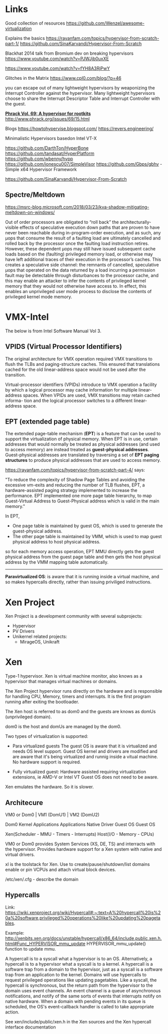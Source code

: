 # Links
Good collection of resources
https://github.com/Wenzel/awesome-virtualization

Explains the basics
https://rayanfam.com/topics/hypervisor-from-scratch-part-1/
https://github.com/SinaKarvandi/Hypervisor-From-Scratch

Blackhat 2014 talk from Bromium dev on breaking hypervisors
https://www.youtube.com/watch?v=PJWJjb0uxXE

https://www.youtube.com/watch?v=fYH8A3RjPwY

Glitches in the Matrix
https://www.cpl0.com/blog/?p=46

you can escape out of many lightweight hypervisors by weaponizing the Interrupt Controller against the hypervisor. Many lightweight hypervisors choose to share the Interrupt Descriptor Table and Interrupt Controller with the guest.

**[Phrack Vol. 69: A hypervisor for rootkits](http://www.phrack.org/issues/69/15.html)**
http://www.phrack.org/issues/69/15.html

Blogs
https://howtohypervise.blogspot.com/
https://revers.engineering/

Minimalistic Hypervisors basedon Intel VT-X

https://github.com/DarthTon/HyperBone
https://github.com/tandasat/HyperPlatform
https://github.com/wbenny/hvpp
https://github.com/ionescu007/SimpleVisor
https://github.com/Gbps/gbhv  - Simple x64 Hypervisor Framework

https://github.com/SinaKarvandi/Hypervisor-From-Scratch

## Spectre/Meltdown
https://msrc-blog.microsoft.com/2018/03/23/kva-shadow-mitigating-meltdown-on-windows/

Out of order processors are obligated to “roll back” the architecturally-visible effects of speculative execution down paths that are proven to have never been reachable during in-program-order execution, and as such, any µops that consume the result of a faulting load are ultimately cancelled and rolled back by the processor once the faulting load instruction retires. However, these dependent µops may still have issued subsequent cache loads based on the (faulting) privileged memory load, or otherwise may have left additional traces of their execution in the processor’s caches. This creates a speculative side channel: the remnants of cancelled, speculative µops that operated on the data returned by a load incurring a permission fault may be detectable through disturbances to the processor cache, and this may enable an attacker to infer the contents of privileged kernel memory that they would not otherwise have access to. In effect, this enables an unprivileged user mode process to disclose the contents of privileged kernel mode memory.

# VMX-Intel
The below is from Intel Software Manual Vol 3.

## VPIDS (Virtual Processor Identifiers)

The original architecture for VMX operation required VMX transitions to flush the TLBs and paging-structure caches.
This ensured that translations cached for the old linear-address space would not be used after the transition.

Virtual-processor identifiers (VPIDs) introduce to VMX operation a facility by which a logical processor may cache
information for multiple linear-address spaces. When VPIDs are used, VMX transitions may retain cached informa-
tion and the logical processor switches to a different linear-address space.

## EPT (extended page table)

The extended page-table mechanism (**EPT**) is a feature that can be used to support the virtualization of physical
memory. When EPT is in use, certain addresses that would normally be treated as physical addresses (and used to
access memory) are instead treated as **guest-physical addresses**. Guest-physical addresses are translated by
traversing a set of **EPT paging structures** to produce physical addresses that are used to access memory.

https://rayanfam.com/topics/hypervisor-from-scratch-part-4/ says:

"To reduce the complexity of Shadow Page Tables and avoiding the excessive vm-exits and reducing the number of TLB flushes, EPT, a hardware-assisted paging strategy implemented to increase the performance.
EPT implemented one more page table hierarchy, to map Guest-Virtual Address to Guest-Physical address which is valid in the main memory."

In EPT,

-   One page table is maintained by guest OS, which is used to generate the guest-physical address.
-   The other page table is maintained by VMM, which is used to map guest physical address to host physical address.

so for each memory access operation, EPT MMU directly gets the guest physical address from the guest page table and then gets the host physical address by the VMM mapping table automatically.


---

**Paravirtualized OS**: is aware that it is running inside a virtual machine, and so
makes hypercalls directly, rather than issuing priviliged instructions.

Xen Project
===========

Xen Project is a development community with several subprojects:
- Hypervisor
- PV Drivers
- Unikernel related projects:
    - MirageOS, Unikraft

Xen
============

Type-1 hypervisor.
Xen is virtual machine monitor, also knows as a hypervisor that manages
virtual machines or domains.

The Xen Project hypervisor runs directly on the hardware and is responsible for handling CPU, Memory, timers and interrupts.
It is the first program running after exiting the bootloader.

The Xen host is referred to as dom0 and the guests are knows as domUs (unprivileged domain).

dom0 is the host and domUs are managed by the dom0.

Two types of virtualization is supported:
- Para virtualized guests
The guest OS is aware that it is virtualized and needs OS level support.
Guest OS kernel and drivers are modified and are aware that it's being virtualized
and runnig inside a vitual machine.
No hardware support is required.

- Fully virtualized guest:
Hardware assisted requiring virtualization extensions, ie AMD-V or Intel VT
Guest OS does not need to be aware.

Xen emulates the hardware. So it is slower.


Architecure
-----------
VM0 or Dom0     |   VM1 (DomU1)   |  VM2 (DomU2)

Dom0 Kernel         Applications      Applications
Native Driver       Guest OS          Guest OS

Xen(Scheduler - MMU - Timers - Interrupts)
Host(I/O - Memory - CPUs)

VM0 or Dom0 provides System Services (XS, DE, TS) and interracts with the hypervisor.
Provides hardware support for a Xen system with native and virtual drivers.

xl is the toolstack for Xen. Use to create/pause/shutdown/list domains
enable or pin VCPUs and attach virtual block devices.

/etc/xen/<domain>.cfg - describe the domain

Hypercalls
--------------------------------

Link: https://wiki.xenproject.org/wiki/Hypercall#:~:text=A%20hypercall%20is%20a%20software,privileged%20operations%20like%20updating%20pagetables.

Example: http://xenbits.xen.org/docs/unstable/hypercall/x86_64/include,public,xen.h.html#Func_HYPERVISOR_mmu_update
HYPERVISOR_mmu_update() function to update mmu.

A hypercall is to a syscall what a hypervisor is to an OS. Alternatively, a hypercall is to a hypervisor what a syscall is to a kernel. A hypercall is a software trap from a domain to the hypervisor, just as a syscall is a software trap from an application to the kernel. Domains will use hypercalls to request privileged operations like updating pagetables. Like a syscall, the hypercall is synchronous, but the return path from the hypervisor to the domain uses event channels. An event channel is a queue of asynchronous notifications, and notify of the same sorts of events that interrupts notify on native hardware. When a domain with pending events in its queue is scheduled, the OS's event-callback handler is called to take appropriate action.

See xen/include/public/xen.h in the Xen sources and the Xen hypercall interface documentation



